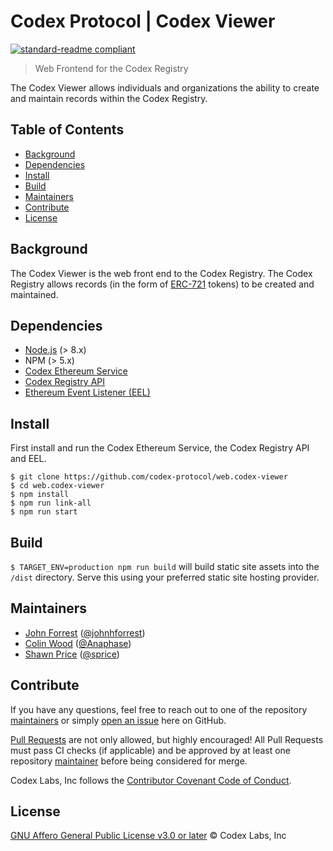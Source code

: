 # Codex Protocol | Codex Viewer

[![standard-readme compliant](https://img.shields.io/badge/readme%20style-standard-brightgreen.svg?style=flat-square)](https://github.com/RichardLitt/standard-readme)

> Web Frontend for the Codex Registry

The Codex Viewer allows individuals and organizations the ability to create and maintain records within the Codex Registry.

## Table of Contents

- [Background](#background)
- [Dependencies](#dependencies)
- [Install](#install)
- [Build](#build)
- [Maintainers](#maintainers)
- [Contribute](#contribute)
- [License](#license)

## Background

The Codex Viewer is the web front end to the Codex Registry. The Codex Registry allows records (in the form of [ERC-721](http://erc721.org/) tokens) to be created and maintained.

## Dependencies

* [Node.js](https://nodejs.org/en/) (> 8.x)
* NPM (> 5.x)
* [Codex Ethereum Service](https://github.com/codex-protocol/npm.ethereum-service)
* [Codex Registry API](https://github.com/codex-protocol/service.codex-registry-api)
* [Ethereum Event Listener (EEL)](https://github.com/codex-protocol/service.eel)

## Install

First install and run the Codex Ethereum Service, the Codex Registry API and EEL.

```
$ git clone https://github.com/codex-protocol/web.codex-viewer
$ cd web.codex-viewer
$ npm install
$ npm run link-all
$ npm run start
```

## Build

`$ TARGET_ENV=production npm run build` will build static site assets into the `/dist` directory. Serve this using your preferred static site hosting provider.

## Maintainers

- [John Forrest](mailto:john@codexprotocol.com) ([@johnhforrest](https://github.com/johnhforrest))
- [Colin Wood](mailto:colin@codexprotocol.com) ([@Anaphase](https://github.com/Anaphase))
- [Shawn Price](mailto:shawn@codexprotocol.com) ([@sprice](https://github.com/sprice))

## Contribute

If you have any questions, feel free to reach out to one of the repository [maintainers](#maintainers) or simply [open an issue](https://github.com/codex-protocol/web.codex-viewer/issues/new) here on GitHub.

[Pull Requests](https://github.com/codex-protocol/web.codex-viewer/pulls) are not only allowed, but highly encouraged! All Pull Requests must pass CI checks (if applicable) and be approved by at least one repository [maintainer](#maintainers) before being considered for merge.

Codex Labs, Inc follows the [Contributor Covenant Code of Conduct](https://contributor-covenant.org/version/1/4/code-of-conduct).

## License

[GNU Affero General Public License v3.0 or later](LICENSE) © Codex Labs, Inc
